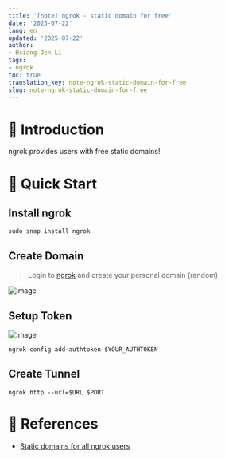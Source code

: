 ```yaml
---
title: '[note] ngrok - static domain for free'
date: '2025-07-22'
lang: en
updated: '2025-07-22'
author:
- Hsiang-Jen Li
tags:
- ngrok
toc: true
translation_key: note-ngrok-static-domain-for-free
slug: note-ngrok-static-domain-for-free
---
```


# 📌 Introduction

ngrok provides users with free static domains!

<!-- more -->

# 🚀 Quick Start

## Install ngrok

```shell
sudo snap install ngrok
```

## Create Domain

> Login to [ngrok](https://dashboard.ngrok.com/login) and create your personal domain (random)

![image](https://hackmd.io/_uploads/BJj8LzTLge.png)

## Setup Token

![image](https://hackmd.io/_uploads/BklCszTUlx.png)


```shell
ngrok config add-authtoken $YOUR_AUTHTOKEN
```

## Create Tunnel

```shell
ngrok http --url=$URL $PORT
```

# 🔗 References

- [Static domains for all ngrok users](https://ngrok.com/blog-post/free-static-domains-ngrok-users)
